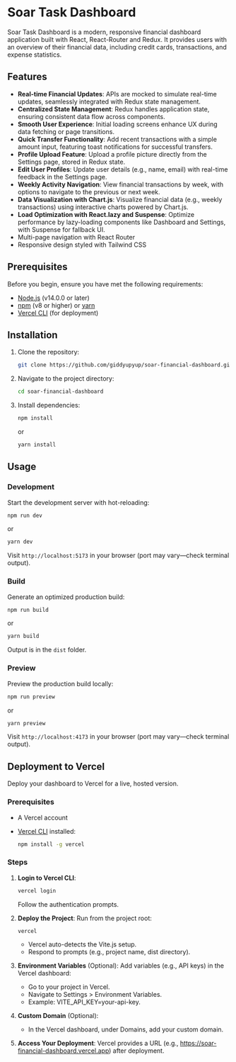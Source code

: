 # Soar Task Dashboard

Soar Task Dashboard is a modern, responsive financial dashboard application built with React, React-Router and Redux. It provides users with an overview of their financial data, including credit cards, transactions, and expense statistics.

## Features

- **Real-time Financial Updates**: APIs are mocked to simulate real-time updates, seamlessly integrated with Redux state management.
- **Centralized State Management**: Redux handles application state, ensuring consistent data flow across components.
- **Smooth User Experience**: Initial loading screens enhance UX during data fetching or page transitions.
- **Quick Transfer Functionality**: Add recent transactions with a simple amount input, featuring toast notifications for successful transfers.
- **Profile Upload Feature**: Upload a profile picture directly from the Settings page, stored in Redux state.
- **Edit User Profiles**: Update user details (e.g., name, email) with real-time feedback in the Settings page.
- **Weekly Activity Navigation**: View financial transactions by week, with options to navigate to the previous or next week.
- **Data Visualization with Chart.js**: Visualize financial data (e.g., weekly transactions) using interactive charts powered by Chart.js.
- **Load Optimization with React.lazy and Suspense**: Optimize performance by lazy-loading components like Dashboard and Settings, with Suspense for fallback UI.
- Multi-page navigation with React Router
- Responsive design styled with Tailwind CSS

## Prerequisites

Before you begin, ensure you have met the following requirements:

- [Node.js](https://nodejs.org/) (v14.0.0 or later)
- [npm](https://www.npmjs.com/) (v8 or higher) or [yarn](https://yarnpkg.com/)
- [Vercel CLI](https://vercel.com/docs/cli) (for deployment)

## Installation

1. Clone the repository:

   ```bash
   git clone https://github.com/giddyupyup/soar-financial-dashboard.git
   ```

2. Navigate to the project directory:

   ```bash
   cd soar-financial-dashboard
   ```

3. Install dependencies:

   ```bash
   npm install
   ```

   or

   ```bash
   yarn install
   ```

## Usage

### Development

Start the development server with hot-reloading:

```bash
npm run dev
```

or

```bash
yarn dev
```

Visit `http://localhost:5173` in your browser (port may vary—check terminal output).

### Build

Generate an optimized production build:

```bash
npm run build
```

or

```bash
yarn build
```

Output is in the `dist` folder.

### Preview

Preview the production build locally:

```bash
npm run preview
```

or

```bash
yarn preview
```

Visit `http://localhost:4173` in your browser (port may vary—check terminal output).

## Deployment to Vercel

Deploy your dashboard to Vercel for a live, hosted version.

### Prerequisites

- A Vercel account
- [Vercel CLI](https://vercel.com/docs/cli) installed:

  ```bash
  npm install -g vercel
  ```

### Steps

1. **Login to Vercel CLI**:

   ```bash
   vercel login
   ```

   Follow the authentication prompts.

2. **Deploy the Project**: Run from the project root:

   ```bash
   vercel
   ```

   - Vercel auto-detects the Vite.js setup.
   - Respond to prompts (e.g., project name, dist directory).

3. **Environment Variables** (Optional): Add variables (e.g., API keys) in the Vercel dashboard:

   - Go to your project in Vercel.
   - Navigate to Settings > Environment Variables.
   - Example: VITE_API_KEY=your-api-key.

4. **Custom Domain** (Optional):

   - In the Vercel dashboard, under Domains, add your custom domain.

5. **Access Your Deployment**: Vercel provides a URL (e.g., https://soar-financial-dashboard.vercel.app) after deployment.
